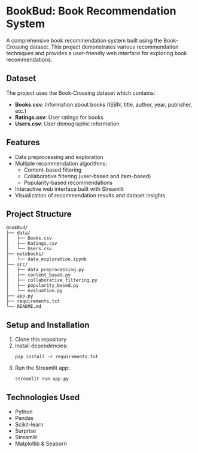# BookBud: Book Recommendation System

A comprehensive book recommendation system built using the Book-Crossing dataset. This project demonstrates various recommendation techniques and provides a user-friendly web interface for exploring book recommendations.

## Dataset

The project uses the Book-Crossing dataset which contains:
- **Books.csv**: Information about books (ISBN, title, author, year, publisher, etc.)
- **Ratings.csv**: User ratings for books
- **Users.csv**: User demographic information

## Features

- Data preprocessing and exploration
- Multiple recommendation algorithms:
  - Content-based filtering
  - Collaborative filtering (user-based and item-based)
  - Popularity-based recommendations
- Interactive web interface built with Streamlit
- Visualization of recommendation results and dataset insights

## Project Structure

```
BookBud/
├── data/
│   ├── Books.csv
│   ├── Ratings.csv
│   └── Users.csv
├── notebooks/
│   └── data_exploration.ipynb
├── src/
│   ├── data_preprocessing.py
│   ├── content_based.py
│   ├── collaborative_filtering.py
│   ├── popularity_based.py
│   └── evaluation.py
├── app.py
├── requirements.txt
└── README.md
```

## Setup and Installation

1. Clone this repository
2. Install dependencies:
   ```
   pip install -r requirements.txt
   ```
3. Run the Streamlit app:
   ```
   streamlit run app.py
   ```

## Technologies Used

- Python
- Pandas
- Scikit-learn
- Surprise
- Streamlit
- Matplotlib & Seaborn
